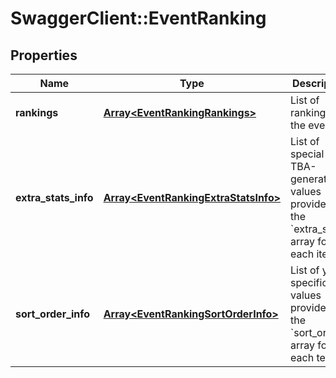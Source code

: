 # SwaggerClient::EventRanking

## Properties
Name | Type | Description | Notes
------------ | ------------- | ------------- | -------------
**rankings** | [**Array&lt;EventRankingRankings&gt;**](EventRankingRankings.md) | List of rankings at the event. | 
**extra_stats_info** | [**Array&lt;EventRankingExtraStatsInfo&gt;**](EventRankingExtraStatsInfo.md) | List of special TBA-generated values provided in the &#x60;extra_stats&#x60; array for each item. | [optional] 
**sort_order_info** | [**Array&lt;EventRankingSortOrderInfo&gt;**](EventRankingSortOrderInfo.md) | List of year-specific values provided in the &#x60;sort_orders&#x60; array for each team. | 


